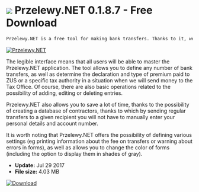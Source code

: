 # ![](https://cdn.softexe.net/static/icon/win.gif) Przelewy.NET 0.1.8.7 - Free Download

```sh
Przelewy.NET is a free tool for making bank transfers. Thanks to it, we will make transfers not only to private individuals, but also we will commission payments to ZUS or the Tax Office.
```
[![Przelewy.NET](https:)](https://softexe.net/win/hobbies-lifestyle/other/przelewy.net:pRaRa.html)

The legible interface means that all users will be able to master the Przelewy.NET application. The tool allows you to define any number of bank transfers, as well as determine the declaration and type of premium paid to ZUS or a specific tax authority in a situation when we will send money to the Tax Office. Of course, there are also basic operations related to the possibility of adding, editing or deleting entries.
 
 Przelewy.NET also allows you to save a lot of time, thanks to the possibility of creating a database of contractors, thanks to which by sending regular transfers to a given recipient you will not have to manually enter your personal details and account number. 
 
 It is worth noting that Przelewy.NET offers the possibility of defining various settings (eg printing information about the fee on transfers or warning about errors in forms), as well as allows you to change the color of forms (including the option to display them in shades of gray).


- **Update:** Jul 29 2017
- **File size:** 4.03 MB

[![Download](https://cdn.softexe.net/static/img/download.png)](https://softexe.net/win/hobbies-lifestyle/other/przelewy.net:pRaRa.html)

